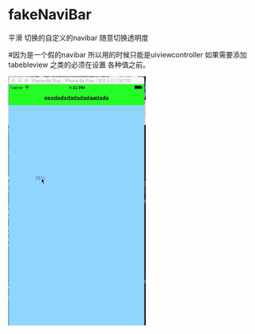 # fakeNaviBar
平滑 切换的自定义的navibar 随意切换透明度

#因为是一个假的navibar 所以用的时候只能是uiviewcontroller 如果需要添加tabebleview 之类的必须在设置 各种值之前。

![gif](https://raw.githubusercontent.com/zhnnnnn/fakeNaviBar/master/lalala.gif)  
